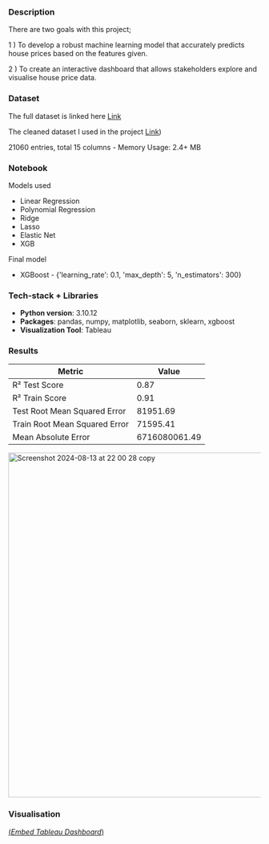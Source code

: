 ### Description

There are two goals with this project;

1 ) To develop a robust machine learning model that accurately predicts house prices based on the features given. 

2 ) To create an interactive dashboard that allows stakeholders explore and visualise house price data.

### Dataset

The full dataset is linked here [Link](https://www.kaggle.com/datasets/harlfoxem/housesalesprediction)

The cleaned dataset I used in the project [Link](https://github.com/2024200/Project_1_test/tree/b2e9eedebbd93fbb3fe70d8ea044c407148304cb/Dataset))

21060 entries, total 15 columns - Memory Usage: 2.4+ MB

### Notebook

Models used 

- Linear Regression
- Polynomial Regression
- Ridge
- Lasso
- Elastic Net
- XGB

Final model

- XGBoost - {'learning_rate': 0.1, 'max_depth': 5, 'n_estimators': 300}

### Tech-stack + Libraries

- **Python version**: 3.10.12
- **Packages**: pandas, numpy, matplotlib, seaborn, sklearn, xgboost
- **Visualization Tool**: Tableau

### **Results**

| Metric | Value |
| --- | --- |
| R² Test Score | 0.87 |
| R² Train Score | 0.91 |
| Test Root Mean Squared Error | 81951.69 |
| Train Root Mean Squared Error | 71595.41 |
| Mean Absolute Error | 6716080061.49 |

<img width="687" alt="Screenshot 2024-08-13 at 22 00 28 copy" src="https://github.com/user-attachments/assets/925e302b-af37-4ec2-9ee7-c19e82811075">

### Visualisation

[(*Embed Tableau Dashboard*)](https://github.com/dinkwiz/tableau_embed?tab=readme-ov-file)
